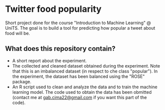 # Twitter food popularity
Short project done for the course "Introduction to Machine Learning" @ UniTS.
The goal is to build a tool for predicting how popular a tweet about food will be.
## What does this repository contain?
- A short report about the experiment.
- The collected and cleaned dataset obtained during the experiment. Note that this is an imbalanced dataset (in respect to che class "popular"). In the experiment, the dataset has been balanced using the "ROSE" package.
- An R script used to clean and analyze the data and to train the machine learning model. The code used to obtain the data has been obmitted (contact me at gab.cima22@gmail.com if you want this part of the code).
